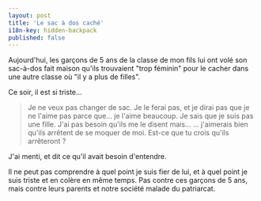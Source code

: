 ```yaml
---
layout: post
title: 'Le sac à dos caché'
i18n-key: hidden-backpack
published: false
---
```


Aujourd'hui, les garçons de 5 ans de la classe de mon fils lui ont volé son sac-à-dos fait maison qu'ils trouvaient "trop féminin" pour le cacher dans une autre classe où "il y a plus de filles".

<!-- more -->

Ce soir, il est si triste…

> Je ne veux pas changer de sac. Je le ferai pas, et je dirai pas que je ne l'aime pas parce que… je l'aime beaucoup.
> Je sais que je suis pas une fille. J'ai pas besoin qu'ils me le disent mais…
> … j'aimerais bien qu'ils arrêtent de se moquer de moi. Est-ce que tu crois qu'ils arrêteront ?

J'ai menti, et dit ce qu'il avait besoin d'entendre.

Il ne peut pas comprendre à quel point je suis fier de lui, et à quel point je suis triste et en colère en même temps. Pas contre ces garçons de 5 ans, mais contre leurs parents et notre société malade du patriarcat.